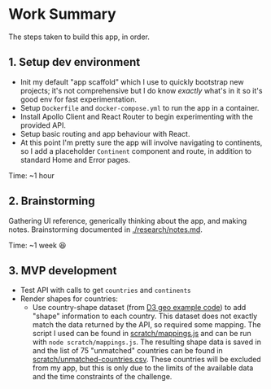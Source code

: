 # Work Summary

The steps taken to build this app, in order.

## 1. Setup dev environment

-   Init my default "app scaffold" which I use to quickly bootstrap new projects; it's not comprehensive but I do know _exactly_ what's in it so it's good env for fast experimentation.
-   Setup `Dockerfile` and `docker-compose.yml` to run the app in a container.
-   Install Apollo Client and React Router to begin experimenting with the provided API.
-   Setup basic routing and app behaviour with React.
-   At this point I'm pretty sure the app will involve navigating to continents, so I add a placeholder `Continent` component and route, in addition to standard Home and Error pages.

Time: ~1 hour

## 2. Brainstorming

Gathering UI reference, generically thinking about the app, and making notes. Brainstorming documented in [./research/notes.md](./research/notes.md).

Time: ~1 week 😆

## 3. MVP development

-   Test API with calls to get `countries` and `continents`
-   Render shapes for countries:
    -   Use country-shape dataset (from [D3 geo example code](https://raw.githubusercontent.com/holtzy/D3-graph-gallery/master/DATA/world.geojson)) to add "shape" information to each country. This dataset does not exactly match the data returned by the API, so required some mapping. The script I used can be found in [scratch/mappings.js](./scratch/mappings.js) and can be run with `node scratch/mappings.js`. The resulting shape data is saved in []() and the list of 75 "unmatched" countries can be found in [scratch/unmatched-countries.csv](./scratch/unmatched-countries.csv). These countries will be excluded from my app, but this is only due to the limits of the available data and the time constraints of the challenge.
